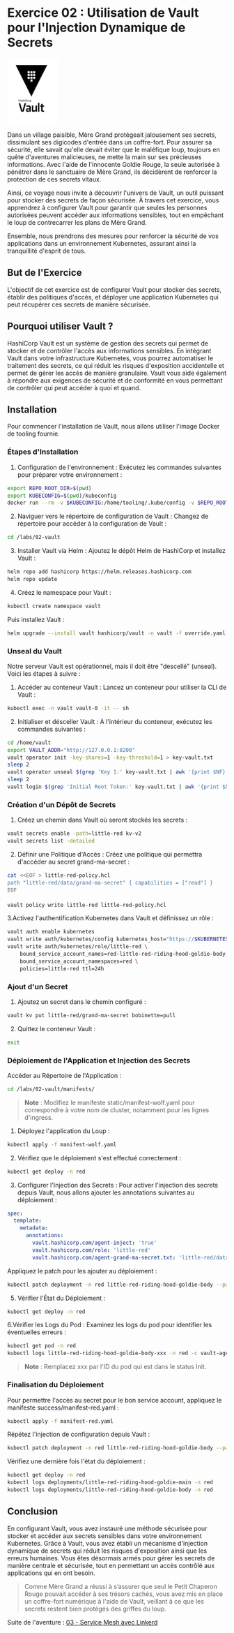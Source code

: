# Exercice 02 : Utilisation de Vault pour l'Injection Dynamique de Secrets

![Vault](../../images/Vault_logo.png)

Dans un village paisible, Mère Grand protégeait jalousement ses secrets, dissimulant ses digicodes d'entrée dans un 
coffre-fort. Pour assurer sa sécurité, elle savait qu'elle devait éviter que le maléfique loup, toujours en quête 
d'aventures malicieuses, ne mette la main sur ses précieuses informations. Avec l'aide de l'innocente Goldie Rouge, 
la seule autorisée à pénétrer dans le sanctuaire de Mère Grand, ils décidèrent de renforcer la protection de ces secrets 
vitaux.

Ainsi, ce voyage nous invite à découvrir l'univers de Vault, un outil puissant pour stocker des secrets de façon 
sécurisée. À travers cet exercice, vous apprendrez à configurer Vault pour garantir que seules les personnes autorisées 
peuvent accéder aux informations sensibles, tout en empêchant le loup de contrecarrer les plans de Mère Grand. 

Ensemble, nous prendrons des mesures pour renforcer la sécurité de vos applications dans un environnement Kubernetes, 
assurant ainsi la tranquillité d'esprit de tous.

## But de l'Exercice
L'objectif de cet exercice est de configurer Vault pour stocker des secrets, établir des politiques d'accès, et déployer
une application Kubernetes qui peut récupérer ces secrets de manière sécurisée.

## Pourquoi utiliser Vault ?

HashiCorp Vault est un système de gestion des secrets qui permet de stocker et de contrôler l'accès aux informations 
sensibles. En intégrant Vault dans votre infrastructure Kubernetes, vous pourrez automatiser le traitement des secrets, 
ce qui réduit les risques d'exposition accidentelle et permet de gérer les accès de manière granulaire. Vault vous aide 
également à répondre aux exigences de sécurité et de conformité en vous permettant de contrôler qui peut accéder à quoi 
et quand.

## Installation

Pour commencer l'installation de Vault, nous allons utiliser l'image Docker de tooling fournie.

### Étapes d'Installation
1. Configuration de l'environnement :
Exécutez les commandes suivantes pour préparer votre environnement :

```bash
export REPO_ROOT_DIR=$(pwd)
export KUBECONFIG=$(pwd)/kubeconfig
docker run --rm -v $KUBECONFIG:/home/tooling/.kube/config -v $REPO_ROOT_DIR/labs:/labs -it ghcr.io/ddrugeon/little-red-riding-hood-tooling:latest
```

2. Naviguer vers le répertoire de configuration de Vault :
Changez de répertoire pour accéder à la configuration de Vault :

```bash
cd /labs/02-vault
```

3. Installer Vault via Helm :
Ajoutez le dépôt Helm de HashiCorp et installez Vault :

```bash
helm repo add hashicorp https://helm.releases.hashicorp.com
helm repo update
```
4. Créez le namespace pour Vault :

```bash
kubectl create namespace vault
```

Puis installez Vault :

```bash
helm upgrade --install vault hashicorp/vault -n vault -f override.yaml
```

### Unseal du Vault
Notre serveur Vault est opérationnel, mais il doit être "descellé" (unseal). Voici les étapes à suivre :

1. Accéder au conteneur Vault :
Lancez un conteneur pour utiliser la CLI de Vault :

```bash
kubectl exec -n vault vault-0 -it -- sh
```
2. Initialiser et désceller Vault :
À l'intérieur du conteneur, exécutez les commandes suivantes :

```bash
cd /home/vault
export VAULT_ADDR="http://127.0.0.1:8200"
vault operator init -key-shares=1 -key-threshold=1 > key-vault.txt
sleep 2
vault operator unseal $(grep 'Key 1:' key-vault.txt | awk '{print $NF}')
sleep 2
vault login $(grep 'Initial Root Token:' key-vault.txt | awk '{print $NF}')
```

### Création d'un Dépôt de Secrets
1. Créez un chemin dans Vault où seront stockés les secrets :

```bash
vault secrets enable -path=little-red kv-v2
vault secrets list -detailed
```

2. Définir une Politique d'Accès :
Créez une politique qui permettra d'accéder au secret grand-ma-secret :

```bash
cat <<EOF > little-red-policy.hcl
path "little-red/data/grand-ma-secret" { capabilities = ["read"] }
EOF

vault policy write little-red little-red-policy.hcl
```
3.Activez l'authentification Kubernetes dans Vault et définissez un rôle :

```bash
vault auth enable kubernetes
vault write auth/kubernetes/config kubernetes_host="https://$KUBERNETES_PORT_443_TCP_ADDR:443"
vault write auth/kubernetes/role/little-red \
    bound_service_account_names=red-little-red-riding-hood-goldie-body \
    bound_service_account_namespaces=red \
    policies=little-red ttl=24h
```

### Ajout d'un Secret
1. Ajoutez un secret dans le chemin configuré :

```bash
vault kv put little-red/grand-ma-secret bobinette=pull
```

2. Quittez le conteneur Vault :

```bash
exit
```

### Déploiement de l'Application et Injection des Secrets
Accéder au Répertoire de l'Application :

```bash
cd /labs/02-vault/manifests/
```
> **Note** : Modifiez le manifeste static/manifest-wolf.yaml pour correspondre à votre nom de cluster, 
> notamment pour les lignes d'ingress.

1. Déployez l'application du Loup :

```bash
kubectl apply -f manifest-wolf.yaml
```
2. Vérifiez que le déploiement s'est effectué correctement :

```bash
kubectl get deploy -n red
```

3. Configurer l'Injection des Secrets :
Pour activer l'injection des secrets depuis Vault, nous allons ajouter les annotations suivantes au déploiement :

```yaml
spec:
  template:
    metadata:
      annotations:
        vault.hashicorp.com/agent-inject: 'true'
        vault.hashicorp.com/role: 'little-red'
        vault.hashicorp.com/agent-grand-ma-secret.txt: 'little-red/data/grand-ma-secret'  
```

Appliquez le patch pour les ajouter au déploiement :

```bash
kubectl patch deployment -n red little-red-riding-hood-goldie-body --patch-file patch.yaml
```


5. Vérifier l'État du Déploiement :

```bash
kubectl get deploy -n red
```

6.Vérifier les Logs du Pod :
Examinez les logs du pod pour identifier les éventuelles erreurs :

```bash
kubectl get pod -n red
kubectl logs little-red-riding-hood-goldie-body-xxx -n red -c vault-agent-init
```
> **Note** : Remplacez xxx par l'ID du pod qui est dans le status Init.

### Finalisation du Déploiement
Pour permettre l'accès au secret pour le bon service account, appliquez le manifeste success/manifest-red.yaml :

```bash
kubectl apply -f manifest-red.yaml
```

Répétez l'injection de configuration depuis Vault :

```bash
kubectl patch deployment -n red little-red-riding-hood-goldie-body --patch-file patch.yaml
```

Vérifiez une dernière fois l'état du déploiement :

```bash
kubectl get deploy -n red
kubectl logs deployments/little-red-riding-hood-goldie-main -n red
kubectl logs deployments/little-red-riding-hood-goldie-body -n red
```


## Conclusion
En configurant Vault, vous avez instauré une méthode sécurisée pour stocker et accéder aux secrets sensibles dans votre 
environnement Kubernetes. Grâce à Vault, vous avez établi un mécanisme d'injection dynamique de secrets qui réduit les 
risques d'exposition ainsi que les erreurs humaines. Vous êtes désormais armés pour gérer les secrets de manière 
centrale et sécurisée, tout en permettant un accès contrôlé aux applications qui en ont besoin.

> Comme Mère Grand a réussi à s’assurer que seul le Petit Chaperon Rouge pouvait accéder à ses trésors cachés, vous 
> avez mis en place un coffre-fort numérique à l'aide de Vault, veillant à ce que les secrets restent bien protégés 
> des griffes du loup.
 
Suite de l'aventure : [03 - Service Mesh avec Linkerd](../03-linkerd/README.md)